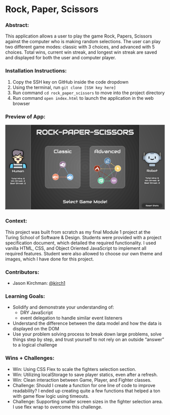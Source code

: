 # Rock, Paper, Scissors

### Abstract:
[//]: <> (Briefly describe what you built and its features. What problem is the app solving? How does this application solve that problem?)
This application allows a user to play the game Rock, Papers, Scissors against the computer who is making random selections. The user can play two different game modes: classic with 3 choices, and advanced with 5 choices. Total wins, current win streak, and longest win streak are saved and displayed for both the user and computer player.

### Installation Instructions:
[//]: <> (What steps does a person have to take to get your app cloned down and running?)
1. Copy the SSH key on GitHub inside the code dropdown
2. Using the terminal, run `git clone [SSH key here]`
3. Run command `cd rock_paper_scissors` to move into the project directory
4. Run command `open index.html` to launch the application in the web browser

### Preview of App:
[//]: <> (Provide ONE gif or screenshot of your application - choose the "coolest" piece of functionality to show off.)
![image](assets/screenshot.png)

### Context:
[//]: <> (Give some context for the project here. How long did you have to work on it? How far into the Turing program are you?)
This project was built from scratch as my final Module 1 project at the Turing School of Software & Design. Students were provided with a project specification document, which detailed the required functionality. I used vanilla HTML, CSS, and Object Oriented JavaScript to implement all required features. Student were also allowed to choose our own theme and images, which I have done for this project.

### Contributors:
[//]: <> (Who worked on this application? Link to their GitHubs.)
- Jason Kirchman: [@kirch1](https://github.com/kirch1)

### Learning Goals:
[//]: <> (What were the learning goals of this project? What tech did you work with?)
- Solidify and demonstrate your understanding of:
    - DRY JavaScript
    - event delegation to handle similar event listeners
- Understand the difference between the data model and how the data is displayed on the DOM
- Use your problem solving process to break down large problems, solve things step by step, and trust yourself to not rely on an outside “answer” to a logical challenge

### Wins + Challenges:
[//]: <> (What are 2-3 wins you have from this project? What were some challenges you faced - and how did you get over them?)
- Win: Using CSS Flex to scale the fighters selection section.
- Win: Utilizing localStorage to save player statics, even after a refresh. 
- Win: Clean interaction between Game, Player, and Fighter classes.
- Challenge: Should I create a function for one line of code to improve readability? I ended up creating quite a few functions that helped a ton with game flow logic using timeouts.
- Challenge: Supporting smaller screen sizes in the fighter selection area. I use flex wrap to overcome this challenge.
